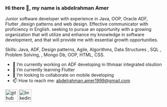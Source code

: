 ### Hi there 👋, my name is abdelrahman Amer
Junior software developer with experience in Java, OOP, Oracle ADF, Flutter ,design patterns and web design.
Effective communicator with proficiency in English. seeking to pursue an opportunity with a growing organization that will utilize and enhance my knowledge in software development, and that will provide me with essential growth opportunities.

Skills: Java, ADF, Design patterns, Agile, Algorithms, Data Structures , SQL , Problem Solving, , Mongo Db, OOP, HTML, CSS.

- 🔭 I’m currently working on ADF developing in Ithmaar integrated olsution 
- 🌱 I’m currently learning Flutter 
- 👯 I’m looking to collaborate on mobile developing 
- 📫 How to reach me: abdelrahman.amer1999@gmail.com 


[<img src='https://cdn.jsdelivr.net/npm/simple-icons@3.0.1/icons/github.svg' alt='github' height='40'>](https://github.com/abdelrahman167565)  [<img src='https://cdn.jsdelivr.net/npm/simple-icons@3.0.1/icons/linkedin.svg' alt='linkedin' height='40'>](https://www.linkedin.com/in/https://www.linkedin.com/in/abdelrahman-khaled-amer-04b9b81a3//)  

